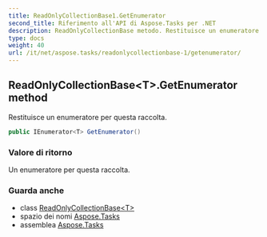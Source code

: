 ```yaml
---
title: ReadOnlyCollectionBase1.GetEnumerator
second_title: Riferimento all'API di Aspose.Tasks per .NET
description: ReadOnlyCollectionBase metodo. Restituisce un enumeratore per questa raccolta.
type: docs
weight: 40
url: /it/net/aspose.tasks/readonlycollectionbase-1/getenumerator/
---
```

## ReadOnlyCollectionBase&lt;T&gt;.GetEnumerator method

Restituisce un enumeratore per questa raccolta.

```csharp
public IEnumerator<T> GetEnumerator()
```

### Valore di ritorno

Un enumeratore per questa raccolta.

### Guarda anche

* class [ReadOnlyCollectionBase&lt;T&gt;](../)
* spazio dei nomi [Aspose.Tasks](../../readonlycollectionbase-1/)
* assemblea [Aspose.Tasks](../../../)


